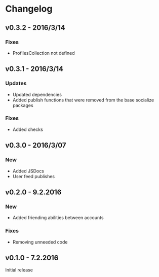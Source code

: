 # Changelog

## v0.3.2 - 2016/3/14

### Fixes

*   ProfilesCollection not defined

## v0.3.1 - 2016/3/14

### Updates

*   Updated dependencies
*   Added publish functions that were removed from the base socialize packages

### Fixes

*   Added checks

## v0.3.0 - 2016/3/07

### New

*   Added JSDocs
*   User feed publishes

## v0.2.0 - 9.2.2016

### New

*   Added friending abilities between accounts

### Fixes

*   Removing unneeded code

## v0.1.0 - 7.2.2016

Initial release

